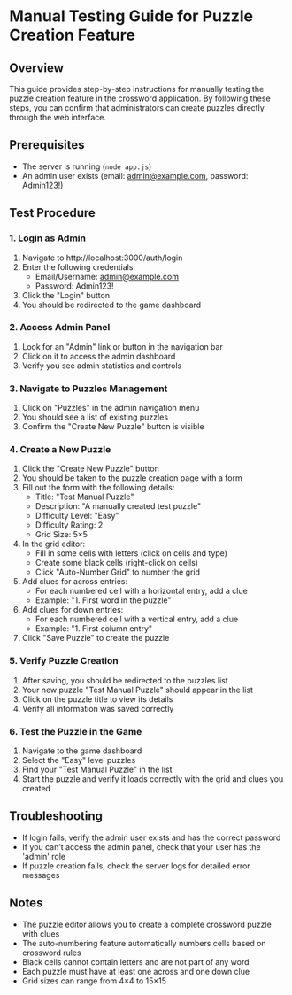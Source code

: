 # Manual Testing Guide for Puzzle Creation Feature

## Overview
This guide provides step-by-step instructions for manually testing the puzzle creation feature in the crossword application. By following these steps, you can confirm that administrators can create puzzles directly through the web interface.

## Prerequisites
- The server is running (`node app.js`)
- An admin user exists (email: admin@example.com, password: Admin123!)

## Test Procedure

### 1. Login as Admin
1. Navigate to http://localhost:3000/auth/login
2. Enter the following credentials:
   - Email/Username: admin@example.com
   - Password: Admin123!
3. Click the "Login" button
4. You should be redirected to the game dashboard

### 2. Access Admin Panel
1. Look for an "Admin" link or button in the navigation bar
2. Click on it to access the admin dashboard
3. Verify you see admin statistics and controls

### 3. Navigate to Puzzles Management
1. Click on "Puzzles" in the admin navigation menu
2. You should see a list of existing puzzles
3. Confirm the "Create New Puzzle" button is visible

### 4. Create a New Puzzle
1. Click the "Create New Puzzle" button
2. You should be taken to the puzzle creation page with a form
3. Fill out the form with the following details:
   - Title: "Test Manual Puzzle"
   - Description: "A manually created test puzzle"
   - Difficulty Level: "Easy"
   - Difficulty Rating: 2
   - Grid Size: 5×5
4. In the grid editor:
   - Fill in some cells with letters (click on cells and type)
   - Create some black cells (right-click on cells)
   - Click "Auto-Number Grid" to number the grid
5. Add clues for across entries:
   - For each numbered cell with a horizontal entry, add a clue
   - Example: "1. First word in the puzzle"
6. Add clues for down entries:
   - For each numbered cell with a vertical entry, add a clue
   - Example: "1. First column entry"
7. Click "Save Puzzle" to create the puzzle

### 5. Verify Puzzle Creation
1. After saving, you should be redirected to the puzzles list
2. Your new puzzle "Test Manual Puzzle" should appear in the list
3. Click on the puzzle title to view its details
4. Verify all information was saved correctly

### 6. Test the Puzzle in the Game
1. Navigate to the game dashboard
2. Select the "Easy" level puzzles
3. Find your "Test Manual Puzzle" in the list
4. Start the puzzle and verify it loads correctly with the grid and clues you created

## Troubleshooting
- If login fails, verify the admin user exists and has the correct password
- If you can't access the admin panel, check that your user has the 'admin' role
- If puzzle creation fails, check the server logs for detailed error messages

## Notes
- The puzzle editor allows you to create a complete crossword puzzle with clues
- The auto-numbering feature automatically numbers cells based on crossword rules
- Black cells cannot contain letters and are not part of any word
- Each puzzle must have at least one across and one down clue
- Grid sizes can range from 4×4 to 15×15
